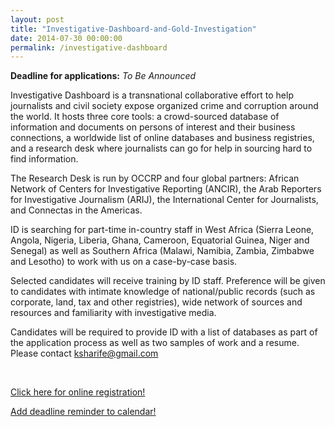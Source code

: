 ```yaml
---
layout: post
title: "Investigative-Dashboard-and-Gold-Investigation"
date: 2014-07-30 00:00:00
permalink: /investigative-dashboard
---
```


**Deadline for applications:** *To Be Announced*

Investigative Dashboard is a transnational collaborative effort to help journalists and civil society expose organized crime and corruption around the world. It hosts three core tools: a crowd-sourced database of information and documents on persons of interest and their business connections, a worldwide list of online databases and business registries, and a research desk where journalists can go for help in sourcing hard to find information.

The Research Desk is run by OCCRP and four global partners: African Network of Centers for Investigative Reporting (ANCIR), the Arab Reporters for Investigative Journalism (ARIJ), the International Center for Journalists, and Connectas in the Americas. 

ID is searching for part-time in-country staff in West Africa (Sierra Leone, Angola, Nigeria, Liberia, Ghana, Cameroon, Equatorial Guinea, Niger and Senegal) as well as Southern Africa (Malawi, Namibia, Zambia, Zimbabwe and Lesotho) to work with us on a case-by-case basis.

Selected candidates will receive training by ID staff. Preference will be given to candidates with intimate knowledge of national/public records (such as corporate, land, tax and other registries), wide network of sources and resources and familiarity with investigative media. 

Candidates will be required to provide ID with a list of databases as part of the application process as well as two samples of work and a resume. Please contact ksharife@gmail.com



<br/>

<div class="row">
  <div class="col-md-6 col-md-offset-3">
    <p class="text-center">
      <a href="https://www.freepressunlimited.org/en/call-investigative-journalism" target="_blank" class="btn btn-lg btn-block btn-danger">
        <i class="glyphicon glyphicon-list-alt"></i> Click here for online registration!
      </a>
    </p>
    <p class="text-center">
      <a href="http://ate.so/?XR7BX9L" target="_blank" class="btn btn-lg btn-block btn-default">
        <i class="glyphicon glyphicon-calendar"></i> Add deadline reminder to calendar!
      </a>
    </p>
  </div>
</div>



<br/>
